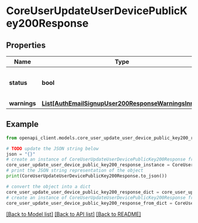 # CoreUserUpdateUserDevicePublicKey200Response


## Properties

Name | Type | Description | Notes
------------ | ------------- | ------------- | -------------
**status** | **bool** | Whether the request was successful | [default to False]
**warnings** | [**List[AuthEmailSignupUser200ResponseWarningsInner]**](AuthEmailSignupUser200ResponseWarningsInner.md) |  | [optional] 

## Example

```python
from openapi_client.models.core_user_update_user_device_public_key200_response import CoreUserUpdateUserDevicePublicKey200Response

# TODO update the JSON string below
json = "{}"
# create an instance of CoreUserUpdateUserDevicePublicKey200Response from a JSON string
core_user_update_user_device_public_key200_response_instance = CoreUserUpdateUserDevicePublicKey200Response.from_json(json)
# print the JSON string representation of the object
print(CoreUserUpdateUserDevicePublicKey200Response.to_json())

# convert the object into a dict
core_user_update_user_device_public_key200_response_dict = core_user_update_user_device_public_key200_response_instance.to_dict()
# create an instance of CoreUserUpdateUserDevicePublicKey200Response from a dict
core_user_update_user_device_public_key200_response_from_dict = CoreUserUpdateUserDevicePublicKey200Response.from_dict(core_user_update_user_device_public_key200_response_dict)
```
[[Back to Model list]](../README.md#documentation-for-models) [[Back to API list]](../README.md#documentation-for-api-endpoints) [[Back to README]](../README.md)


